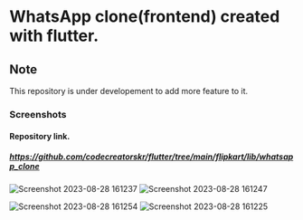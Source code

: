 # WhatsApp clone(frontend) created with flutter.


## Note
This repository is under developement to add more feature to it.


### Screenshots

#### Repository link.
##### https://github.com/codecreatorskr/flutter/tree/main/flipkart/lib/whatsapp_clone

![Screenshot 2023-08-28 161237](https://github.com/codecreatorskr/flutter/assets/118014326/7533a208-169c-4e01-887d-e508a858627f)
![Screenshot 2023-08-28 161247](https://github.com/codecreatorskr/flutter/assets/118014326/aa016fc5-1528-4bc9-9261-d47cdcebeb23)


![Screenshot 2023-08-28 161254](https://github.com/codecreatorskr/flutter/assets/118014326/c2b8fbb2-4c9a-43b0-b130-798e902530f3)
![Screenshot 2023-08-28 161225](https://github.com/codecreatorskr/flutter/assets/118014326/a5374cab-668a-4066-a87e-6d4bf3bf486a)
